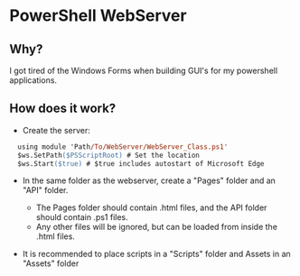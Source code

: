 # PowerShell WebServer

## Why?

I got tired of the Windows Forms when building GUI's for my powershell applications.

## How does it work?

- Create the server:

```ps
  using module 'Path/To/WebServer/WebServer_Class.ps1'
  $ws.SetPath($PSScriptRoot) # Set the location
  $ws.Start($true) # $true includes autostart of Microsoft Edge
```

- In the same folder as the webserver, create a "Pages" folder and an "API" folder.

  - The Pages folder should contain .html files, and the API folder should contain .ps1 files.
  - Any other files will be ignored, but can be loaded from inside the .html files.

- It is recommended to place scripts in a "Scripts" folder and Assets in an "Assets" folder
